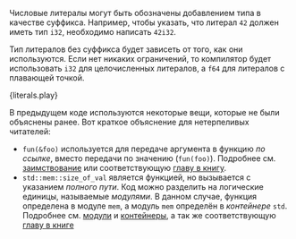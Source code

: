Числовые литералы могут быть обозначены добавлением типа в качестве суффикса. Например,
чтобы указать, что литерал `42` должен иметь тип `i32`, необходимо написать `42i32`.

Тип литералов без суффикса будет зависеть от того, как они используются. Если нет никаких
ограничений, то компилятор будет использовать `i32` для целочисленных литералов, а `f64` для
литералов с плавающей точкой.

{literals.play}

В предыдущем коде используются некоторые вещи, которые не были объяснены ранее.
Вот краткое объяснение для нетерпеливых читателей:

* `fun(&foo)` используется для передаче аргумента в функцию *по ссылке*, вместо
  передачи по значению (`fun(foo)`). Подробнее см. [заимствование][borrow] или соответствующую
  [главу в книгу](http://rurust.github.io/rust_book_ru/src/references-and-borrowing.html).
* `std::mem::size_of_val` является функцией, но вызывается с указанием *полного пути*.
  Код можно разделить на логические единицы, называемые *модулями*. В данном случае,
  функция определена в модуле `mem`, а модуль `mem` определён в *контейнере* `std`.
  Подробнее см. [модули][mod] и [контейнеры][crate],
  а так же соответствующую [главу в книге](http://rurust.github.io/rust_book_ru/src/crates-and-modules.html)

[borrow]: ../scope/borrow.html
[mod]: ../mod.html
[crate]: ../crates.html
